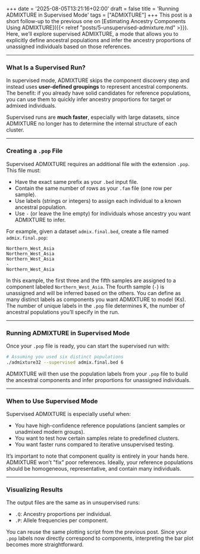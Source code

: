 +++
date = '2025-08-05T13:21:16+02:00'
draft = false
title = 'Running ADMIXTURE in Supervised Mode'
tags = ["ADMIXTURE"]
+++
This post is a short follow-up to the previous one on [Estimating Ancestry Components Using ADMIXTURE]({{< relref "posts/5-unsupervised-admixture.md" >}}). Here, we’ll explore supervised ADMIXTURE, a mode that allows you to explicitly define ancestral populations and infer the ancestry proportions of unassigned individuals based on those references.

---

### What Is a Supervised Run?
In supervised mode, ADMIXTURE skips the component discovery step and instead uses **user-defined groupings** to represent ancestral components. The benefit: if you already have solid candidates for reference populations, you can use them to quickly infer ancestry proportions for target or admixed individuals.

Supervised runs are **much faster**, especially with large datasets, since ADMIXTURE no longer has to determine the internal structure of each cluster.

---

### Creating a `.pop` File
Supervised ADMIXTURE requires an additional file with the extension `.pop`. This file must:
* Have the exact same prefix as your `.bed` input file.
* Contain the same number of rows as your `.fam` file (one row per sample).
* Use labels (strings or integers) to assign each individual to a known ancestral population.
* Use `-` (or leave the line empty) for individuals whose ancestry you want ADMIXTURE to infer.

For example, given a dataset `admix.final.bed`, create a file named `admix.final.pop`:

``` text
Northern_West_Asia
Northern_West_Asia
Northern_West_Asia
-
Northern_West_Asia
```

In this example, the first three and the fifth samples are assigned to a component labeled `Northern_West_Asia`. The fourth sample (`-`) is unassigned and will be inferred based on the others.
You can define as many distinct labels as components you want ADMIXTURE to model (Ks). The number of unique labels in the `.pop` file determines K, the number of ancestral populations you’ll specify in the run.

---

### Running ADMIXTURE in Supervised Mode
Once your `.pop` file is ready, you can start the supervised run with:
``` bash
# Assuming you used six distinct populations
./admixture32 --supervised admix.final.bed 6
```
ADMIXTURE will then use the population labels from your `.pop` file to build the ancestral components and infer proportions for unassigned individuals.

---

### When to Use Supervised Mode
Supervised ADMIXTURE is especially useful when:
* You have high-confidence reference populations (ancient samples or unadmixed modern groups).
* You want to test how certain samples relate to predefined clusters.
* You want faster runs compared to iterative unsupervised testing.

It’s important to note that component quality is entirely in your hands here. ADMIXTURE won’t "fix" poor references. Ideally, your reference populations should be homogeneous, representative, and contain many individuals.

---

### Visualizing Results
The output files are the same as in unsupervised runs:
* `.Q`: Ancestry proportions per individual.
* `.P`: Allele frequencies per component.

You can reuse the same plotting script from the previous post. Since your `.pop` labels now directly correspond to components, interpreting the bar plot becomes more straightforward.